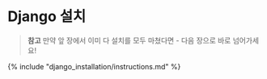 # Django 설치

> **참고** 만약 앞 장에서 이미 다 설치를 모두 마쳤다면 - 다음 장으로 바로 넘어가세요!

{% include "django_installation/instructions.md" %}